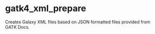 # gatk4_xml_prepare
Creates Galaxy XML files based on JSON formatted files provided from GATK Docs.
